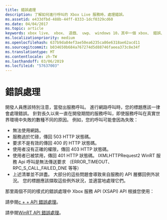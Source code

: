 ```yaml
---
title: 錯誤處理
description: 了解如何進行呼叫的 Xbox Live 服務時，處理錯誤。
ms.assetid: e433dfbd-488b-44ff-8333-1dcf0329cd60
ms.date: 04/04/2017
ms.topic: article
keywords: xbox live、 xbox、 遊戲、 uwp、 windows 10，其中一個 xbox、 錯誤、 服務呼叫
ms.localizationpriority: medium
ms.openlocfilehash: 637b9da84ef3ae50ea6235ca86e6318ae62acd11
ms.sourcegitcommit: b034650b684a767274d5d88746faeea373c8e34f
ms.translationtype: MT
ms.contentlocale: zh-TW
ms.lasthandoff: 03/06/2019
ms.locfileid: "57637003"
---
```

# <a name="error-handling"></a>錯誤處理

開發人員應該特別注意，當發出服務呼叫。 進行網路呼叫時，您的標題應該一律會處理錯誤。 針對長久以來一直在開發期間的服務呼叫，即使服務呼叫在真實世界環境中失敗的數種不同的原因。 例如，您的呼叫可能會因為失敗：

* 無法使用網路。
* 服務過於忙碌，傳回 503 HTTP 狀態碼。
* 要求不是有效的傳回 400 的 HTTP 狀態碼。
* 使用者沒有正確的權限，傳回 403 HTTP 狀態碼。
* 使用者已被禁用，傳回 401 HTTP 狀態碼。
IXMLHTTPRequest2 WinRT 服務 Api 呼叫是無法傳送要求 （ERROR_TIMEOUT、 RPC_S_CALL_FAILED_DNE 等等）
* 上述清單並不詳盡。 大部分的這些問題會導致來自服務的 API 層擲回例外狀況。 您的標題應該擷取這些例外狀況，並適當地處理它們。

那里兩個不同的樣式的錯誤處理中 Xbox 服務 API (XSAPI) API 根據您使用：

請參閱[c + + API 錯誤處理](error-handling-cpp.md)。

請參閱[WinRT API 錯誤處理](error-handling-winrt.md)。
